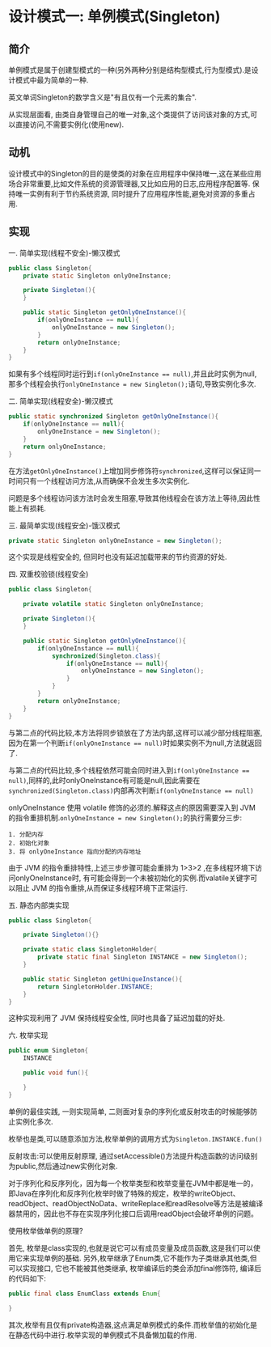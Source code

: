 # 设计模式一: 单例模式(Singleton)

## 简介

单例模式是属于创建型模式的一种(另外两种分别是结构型模式,行为型模式).是设计模式中最为简单的一种.

英文单词Singleton的数学含义是"有且仅有一个元素的集合".

从实现层面看, 由类自身管理自己的唯一对象,这个类提供了访问该对象的方式,可以直接访问,不需要实例化(使用new).

## 动机

设计模式中的Singleton的目的是使类的对象在应用程序中保持唯一,这在某些应用场合非常重要,比如文件系统的资源管理器,又比如应用的日志,应用程序配置等. 保持唯一实例有利于节约系统资源, 同时提升了应用程序性能,避免对资源的多重占用.

## 实现

一. 简单实现(线程不安全)-懒汉模式

```java
public class Singleton{
    private static Singleton onlyOneInstance;

    private Singleton(){
    }

    public static Singleton getOnlyOneInstance(){
        if(onlyOneInstance == null){
            onlyOneInstance = new Singleton();
        }
        return onlyOneInstance;
    }
}
```

如果有多个线程同时运行到`if(onlyOneInstance == null)`,并且此时实例为null,那多个线程会执行`onlyOneInstance = new Singleton();`语句,导致实例化多次.

二. 简单实现(线程安全)-懒汉模式

```java
public static synchronized Singleton getOnlyOneInstance(){
    if(onlyOneInstance == null){
        onlyOneInstance = new Singleton();
    }
    return onlyOneInstance;
}
```

在方法`getOnlyOneInstance()`上增加同步修饰符`synchronized`,这样可以保证同一时间只有一个线程访问方法,从而确保不会发生多次实例化.

问题是多个线程访问该方法时会发生阻塞,导致其他线程会在该方法上等待,因此性能上有损耗.

三. 最简单实现(线程安全)-饿汉模式

```java
private static Singleton onlyOneInstance = new Singleton();
```

这个实现是线程安全的, 但同时也没有延迟加载带来的节约资源的好处.

四. 双重校验锁(线程安全)

```java
public class Singleton{

    private volatile static Singleton onlyOneInstance;

    private Singleton(){
    }

    public static Singleton getOnlyOneInstance(){
        if(onlyOneInstance == null){
            synchronized(Singleton.class){
                if(onlyOneInstance == null){
                    onlyOneInstance = new Singleton();
                }
            }
        }
        return onlyOneInstance;
    }
}
```

与第二点的代码比较,本方法将同步锁放在了方法内部,这样可以减少部分线程阻塞,因为在第一个判断`if(onlyOneInstance == null)`时如果实例不为null,方法就返回了.

与第二点的代码比较,多个线程依然可能会同时进入到`if(onlyOneInstance == null)`,同样的,此时onlyOneInstance有可能是null,因此需要在`synchronized(Singleton.class)`内部再次判断`if(onlyOneInstance == null)`

onlyOneInstance 使用 volatile 修饰的必须的.解释这点的原因需要深入到 JVM 的指令重排机制.`onlyOneInstance = new Singleton();`的执行需要分三步:

    1. 分配内存
    2. 初始化对象
    3. 将 onlyOneInstance 指向分配的内存地址

由于 JVM 的指令重排特性,上述三步步骤可能会重排为 1>3>2 ,在多线程环境下访问onlyOneInstance时, 有可能会得到一个未被初始化的实例.而valatile关键字可以阻止 JVM 的指令重排,从而保证多线程环境下正常运行.

五. 静态内部类实现

```java
public class Singleton{

    private Singleton(){}

    private static class SingletonHolder{
        private static final Singleton INSTANCE = new Singleton();
    }

    public static Singleton getUniqueInstance(){
        return SingletonHolder.INSTANCE;
    }
}
```

这种实现利用了 JVM 保持线程安全性, 同时也具备了延迟加载的好处.

六. 枚举实现

```java
public enum Singleton{
    INSTANCE

    public void fun(){

    }
}
```

单例的最佳实践, 一则实现简单, 二则面对复杂的序列化或反射攻击的时候能够防止实例化多次.

枚举也是类,可以随意添加方法,枚举单例的调用方式为`Singleton.INSTANCE.fun()`

反射攻击:可以使用反射原理, 通过setAccessible()方法提升构造函数的访问级别为public,然后通过new实例化对象.

对于序列化和反序列化，因为每一个枚举类型和枚举变量在JVM中都是唯一的，即Java在序列化和反序列化枚举时做了特殊的规定，枚举的writeObject、readObject、readObjectNoData、writeReplace和readResolve等方法是被编译器禁用的，因此也不存在实现序列化接口后调用readObject会破坏单例的问题。

使用枚举做单例的原理?

首先, 枚举是class实现的,也就是说它可以有成员变量及成员函数,这是我们可以使用它来实现单例的基础. 另外,枚举继承了Enum类,它不能作为子类继承其他类,但可以实现接口, 它也不能被其他类继承, 枚举编译后的类会添加final修饰符, 编译后的代码如下:

```java
public final class EnumClass extends Enum{

}
```

其次,枚举有且仅有private构造器,这点满足单例模式的条件.而枚举值的初始化是在静态代码中进行.枚举实现的单例模式不具备懒加载的作用.